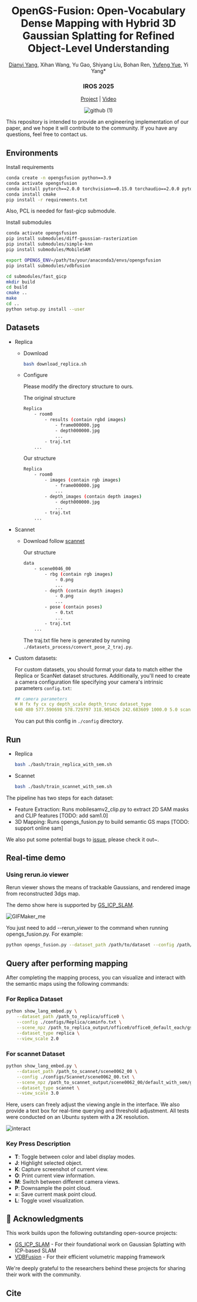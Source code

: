 <div align=center>

# OpenGS-Fusion: Open-Vocabulary Dense Mapping with Hybrid 3D Gaussian Splatting for Refined Object-Level Understanding

[Dianyi Yang](https://young-bit.github.io/Young-bit/),  Xihan Wang, Yu Gao, Shiyang Liu, Bohan Ren, [Yufeng Yue](https://yfyue-bit.github.io/), Yi Yang*

<h3 align="center"> IROS 2025 </h3>

[Project](https://young-bit.github.io/opengs-fusion.github.io/) | [Video](https://www.youtube.com/watch?v=e-bHh_uMMxE&t)

![github (1)](./assets/resutls.gif)

</div>

This repository is intended to provide an engineering implementation of our paper, and we hope it will contribute to the community. If you have any questions, feel free to contact us. 

## Environments
Install requirements
```bash
conda create -n opengsfusion python==3.9
conda activate opengsfusion
conda install pytorch==2.0.0 torchvision==0.15.0 torchaudio==2.0.0 pytorch-cuda=11.8 -c pytorch -c nvidia
conda install cmake
pip install -r requirements.txt
```
Also, PCL is needed for fast-gicp submodule.

Install submodules

```bash
conda activate opengsfusion
pip install submodules/diff-gaussian-rasterization
pip install submodules/simple-knn
pip install submodules/MobileSAM

export OPENGS_ENV=/path/to/your/anaconda3/envs/opengsfusion
pip install submodules/vdbfusion

cd submodules/fast_gicp
mkdir build
cd build
cmake ..
make
cd ..
python setup.py install --user
```


## Datasets

- Replica
  - Download
    ```bash
    bash download_replica.sh
    ```
  - Configure
  
    Please modify the directory structure to ours.

    The original structure
    ```bash
    Replica
        - room0
            - results (contain rgbd images)
                - frame000000.jpg
                - depth000000.jpg
                ...
            - traj.txt
        ...
    ```
    Our structure
    ```bash
    Replica
        - room0
            - images (contain rgb images)
                - frame000000.jpg
                ...
            - depth_images (contain depth images)
                - depth000000.jpg
                ...
            - traj.txt
        ...
    ```    

- Scannet
  - Download follow [scannet](http://www.scan-net.org/)

    Our structure
    ```bash
    data
        - scene0046_00
            - rbg (contain rgb images)
                - 0.png
                ...
            - depth (contain depth images)
                - 0.png
                ...
            - pose (contain poses)
                - 0.txt
                ...
            - traj.txt
        ...
    ```
    The traj.txt file here is generated by running `./datasets_process/convert_pose_2_traj.py`.

- Custom datasets:

    For custom datasets, you should format your data to match either the Replica or ScanNet dataset structures. Additionally, you'll need to create a camera configuration file specifying your camera's intrinsic parameters
    `config.txt`:
    ```yaml
    ## camera parameters
    W H fx fy cx cy depth_scale depth_trunc dataset_type
    640 480 577.590698 578.729797 318.905426 242.683609 1000.0 5.0 scannet
    ```

    You can put this config in `./config` directory.




## Run
- Replica
    ```bash
    bash ./bash/train_replica_with_sem.sh
    ```

- Scannet
    ```bash
    bash ./bash/train_scannet_with_sem.sh
    ```

The pipeline has two steps for each dataset:

* Feature Extraction: Runs mobilesamv2_clip.py to extract 2D SAM masks and CLIP features [TODO: add sam1.0]
* 3D Mapping: Runs opengs_fusion.py to build semantic GS maps [TODO: support online sam]

We also put some potential bugs to [issue](), please check it out~.

## Real-time demo 
### Using rerun.io viewer

Rerun viewer shows the means of trackable Gaussians, and rendered image from reconstructed 3dgs map.

The demo show here is supported by [GS_ICP_SLAM](https://github.com/Lab-of-AI-and-Robotics/GS_ICP_SLAM). 

![GIFMaker_me](https://github.com/Lab-of-AI-and-Robotics/GS_ICP_SLAM/assets/34827206/b4715071-2e4a-4d17-b7a2-612bbd32dbd0)

You just need to add --rerun_viewer to the command when running opengs_fusion.py. For example:

```bash
python opengs_fusion.py --dataset_path /path/to/dataset --config /path/to/config.txt --output_path /path/to/output --rerun_viewer
```



## Query after performing mapping

After completing the mapping process, you can visualize and interact with the semantic maps using the following commands:

### For Replica Dataset
```bash
python show_lang_embed.py \
    --dataset_path /path_to_replica/office0 \
    --config ./configs/Replica/caminfo.txt \
    --scene_npz /path_to_replica_output/office0/office0_default_each/gs_scene.npz \
    --dataset_type replica \
    --view_scale 2.0
```

### For scannet Dataset
```bash
python show_lang_embed.py \
    --dataset_path /path_to_scannet/scene0062_00 \
    --config ./configs/Scannet/scene0062_00.txt \
    --scene_npz /path_to_scannet_output/scene0062_00/default_with_sem/gs_scene.npz \
    --dataset_type scannet \
    --view_scale 3.0
```

Here, users can freely adjust the viewing angle in the interface. We also provide a text box for real-time querying and threshold adjustment. All tests were conducted on an Ubuntu system with a 2K resolution.


![interact](./assets/interact.gif)


### Key Press Description

- **T**: Toggle between color and label display modes.
- **J**: Highlight selected object.
- **K**: Capture screenshot of current view.
- **O**: Print current view information.
- **M**: Switch between different camera views.
- **P**: Downsample the point cloud.
- **=**: Save current mask point cloud.
- **L**: Toggle voxel visualization.


## 🙏 Acknowledgments

This work builds upon the following outstanding open-source projects:

- [GS_ICP_SLAM](https://github.com/Lab-of-AI-and-Robotics/GS_ICP_SLAM) - For their foundational work on Gaussian Splatting with ICP-based SLAM
- [VDBFusion](https://github.com/PRBonn/vdbfusion) - For their efficient volumetric mapping framework

We're deeply grateful to the researchers behind these projects for sharing their work with the community.

## Cite
